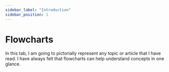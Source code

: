 ```yaml
---
sidebar_label: "Introduction"
sidebar_position: 1
---
```


# Flowcharts

In this tab, I am going to pictorially represent any topic or article that I have read. I have always felt that flowcharts can help understand concepts in one glance.
<!-- ![](/Sunflower.PNG) -->
